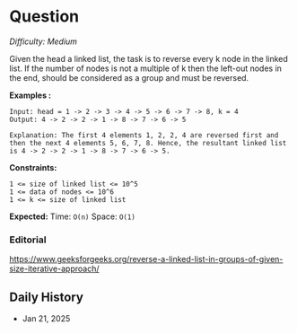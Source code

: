 # Question 

_Difficulty: Medium_

Given the head a linked list, the task is to reverse every k node in the linked list. If the number of nodes is not a multiple of k then the left-out nodes in the end, should be considered as a group and must be reversed.

**Examples :**
```
Input: head = 1 -> 2 -> 3 -> 4 -> 5 -> 6 -> 7 -> 8, k = 4
Output: 4 -> 2 -> 2 -> 1 -> 8 -> 7 -> 6 -> 5

Explanation: The first 4 elements 1, 2, 2, 4 are reversed first and then the next 4 elements 5, 6, 7, 8. Hence, the resultant linked list is 4 -> 2 -> 2 -> 1 -> 8 -> 7 -> 6 -> 5.
```

**Constraints:**
```
1 <= size of linked list <= 10^5
1 <= data of nodes <= 10^6
1 <= k <= size of linked list 
```

**Expected:**
Time: `O(n)`
Space: `O(1)`

### Editorial
https://www.geeksforgeeks.org/reverse-a-linked-list-in-groups-of-given-size-iterative-approach/

## Daily History
- Jan 21, 2025